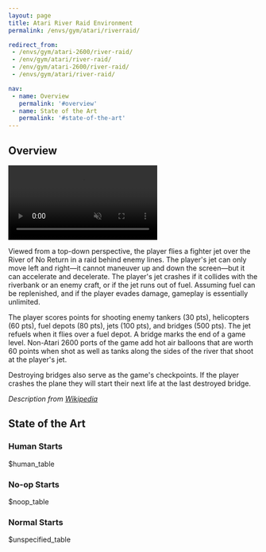 ```yaml
---
layout: page
title: Atari River Raid Environment
permalink: /envs/gym/atari/riverraid/

redirect_from:
 - /envs/gym/atari-2600/river-raid/
 - /env/gym/atari/river-raid/
 - /env/gym/atari-2600/river-raid/
 - /envs/gym/atari/river-raid/

nav:
 - name: Overview
   permalink: '#overview'
 - name: State of the Art
   permalink: '#state-of-the-art'
---
```



## Overview

<video autoplay muted loop controls>
  <source src="{{ 'assets/_pages/envs/gym/atari/riverraid.mp4' | absolute_url }}" type="video/mp4">
</video>

Viewed from a top-down perspective, the player flies a fighter jet over the River of No Return in a raid behind enemy lines. The player's jet can only move left and right—it cannot maneuver up and down the screen—but it can accelerate and decelerate. The player's jet crashes if it collides with the riverbank or an enemy craft, or if the jet runs out of fuel. Assuming fuel can be replenished, and if the player evades damage, gameplay is essentially unlimited.

The player scores points for shooting enemy tankers (30 pts), helicopters (60 pts), fuel depots (80 pts), jets (100 pts), and bridges (500 pts). The jet refuels when it flies over a fuel depot. A bridge marks the end of a game level. Non-Atari 2600 ports of the game add hot air balloons that are worth 60 points when shot as well as tanks along the sides of the river that shoot at the player's jet.

Destroying bridges also serve as the game's checkpoints. If the player crashes the plane they will start their next life at the last destroyed bridge.

*Description from [Wikipedia](https://en.wikipedia.org/wiki/River_Raid)*


## State of the Art

### Human Starts

$human_table

### No-op Starts

$noop_table

### Normal Starts

$unspecified_table
